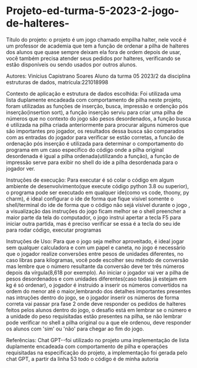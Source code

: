 # Projeto-ed-turma-5-2023-2-jogo-de-halteres-
Título do projeto:
o projeto é um jogo chamado empilha halter, nele você é um professor de academia que tem a função de ordenar a pilha de halteres dos alunos
que quase sempre deixam ela fora de ordem depois de usar, você também precisa atender seus pedidos por halteres, verificando se estão disponíveis ou 
sendo usados por outros alunos.

Autores:
Vinícius Capistrano Soares
Aluno da turma 05 2023/2 da disciplina estruturas de dados, matrícula:221018998

Contexto de aplicação e estrutura de dados escolhida:
Foi utilizada uma lista duplamente encadeada com comportamento de pilha neste projeto, foram utilizadas
as funções de inserção, busca, impressão e ordenção pós inserção(insertion sort), a função inserção 
serviu para criar uma pilha de números que no contexto do jogo são pesos desordenados, a função busca é utilizada
na pilha criada anteriormente para procurar alguns números que são importantes pro jogador, os resultados dessa busca são
comparados com as entradas do jogador para verificar se estão corretas, a funcão de ordenação pós inserção é utilizada para 
determinar o comportamento do programa em um caso específico do código onde a pilha original desordenada é igual a pilha ordenada(utilizando a função), 
a função de impressão serve para exibir no shell do ide a pilha desordenada para o jogador ver.

Instruções de execução:
Para executar é só colar o código em algum ambiente de desenvolvimento(que execute código python 3.8 ou superior),
o programa pode ser executado em qualquer ide(como vs code, thoony, py charm), é ideal configurar o ide de forma que fique visível somente 
o shell/terminal do ide de forma que o código não sejá vísivel durante o jogo , a visualização das instruções do jogo ficam melhor se 
o shell preencher a maior parte da tela do computador, o jogo instrui apertar a tecla F5 para iniciar outra partida, mas é preciso 
verificar se essa é a tecla do seu ide para rodar código, executar programas

Instruções de Uso:
Para que o jogo seja melhor aproveitado, é ideal jogar sem qualquer calculadora e com um papel e caneta, no jogo é necessário que o jogador
realize conversões entre pesos de unidades diferentes, no caso libras para kilogramas, você pode escolher seu método de conversão mas lembre que
o número resultante da conversão deve ter três números depois da vírgula(8,618 por exemplo).
Ao iniciar o jogador vai ver a pilha de pesos desordenados e com unidades diferentes(caso todas já estejam em kg é só ordenar), o jogador é instruido 
a inserir os números convertidos na ordem do menor até o maior,lembrando dos detalhes importantes presentes nas intruções dentro do jogo, se o jogador
inserir os números de forma correta vai passar pra fase 2 onde deve responder os pedidos de halteres feitos pelos alunos dentro do jogo, o desafio está em 
lembrar se o número e a unidade do peso requisitadas estão presentes na pilha, se não lembrar pode verificar no shell a pilha original ou a que ele ordenou,
deve responder os alunos com 'sim' ou 'não' para chegar ao fim do jogo.

Referências:
Chat GPT--foi utilizado no projeto uma implementação de lista duplamente encadeada com comportamento de pilha e operações requisitadas na especificação do projeto,
a implementação foi gerada pelo chat GPT, a partir da linha 53 todo o código é de minha autoria
